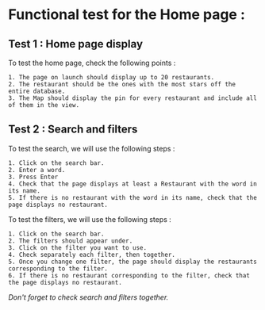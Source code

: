 # Functional test for the Home page :

## Test 1 : Home page display
To test the home page, check the following points :

    1. The page on launch should display up to 20 restaurants.
    2. The restaurant should be the ones with the most stars off the entire database.
    3. The Map should display the pin for every restaurant and include all of them in the view.

## Test 2 : Search and filters
To test the search, we will use the following steps :

    1. Click on the search bar.
    2. Enter a word.
    3. Press Enter 
    4. Check that the page displays at least a Restaurant with the word in its name.
    5. If there is no restaurant with the word in its name, check that the page displays no restaurant.

To test the filters, we will use the following steps :

    1. Click on the search bar.
    2. The filters should appear under.
    3. Click on the filter you want to use.
    4. Check separately each filter, then together.
    5. Once you change one filter, the page should display the restaurants corresponding to the filter.
    6. If there is no restaurant corresponding to the filter, check that the page displays no restaurant.

*Don't forget to check search and filters together.*